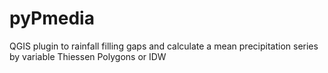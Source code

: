 # pyPmedia
QGIS plugin to rainfall filling gaps and calculate a mean precipitation series by variable Thiessen Polygons or IDW
